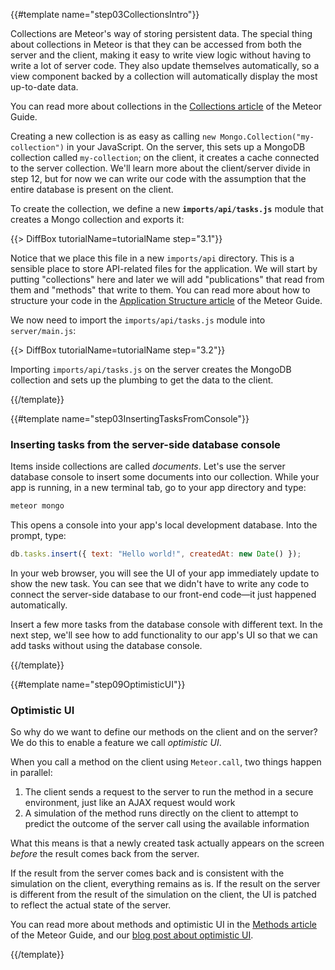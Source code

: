 {{#template name="step03CollectionsIntro"}}

Collections are Meteor's way of storing persistent data. The special thing about collections in Meteor is that they can be accessed from both the server and the client, making it easy to write view logic without having to write a lot of server code. They also update themselves automatically, so a view component backed by a collection will automatically display the most up-to-date data.

You can read more about collections in the [Collections article](http://guide.meteor.com/collections.html) of the Meteor Guide.

Creating a new collection is as easy as calling `new Mongo.Collection("my-collection")` in your JavaScript. On the server, this sets up a MongoDB collection called `my-collection`; on the client, it creates a cache connected to the server collection. We'll learn more about the client/server divide in step 12, but for now we can write our code with the assumption that the entire database is present on the client.

To create the collection, we define a new **`imports/api/tasks.js`** module that creates a Mongo collection and exports it:

{{> DiffBox tutorialName=tutorialName step="3.1"}}

Notice that we place this file in a new `imports/api` directory. This is a sensible place to store API-related files for the application. We will start by putting "collections" here and later we will add "publications" that read from them and "methods" that write to them. You can read more about how to structure your code in the [Application Structure article](http://guide.meteor.com/structure.html) of the Meteor Guide.

We now need to import the `imports/api/tasks.js` module into `server/main.js`:

{{> DiffBox tutorialName=tutorialName step="3.2"}}

Importing `imports/api/tasks.js` on the server creates the MongoDB collection and sets up the plumbing to get the data to the client.

{{/template}}

{{#template name="step03InsertingTasksFromConsole"}}

### Inserting tasks from the server-side database console

Items inside collections are called _documents_. Let's use the server database console to insert some documents into our collection. While your app is running, in a new terminal tab, go to your app directory and type:

```bash
meteor mongo
```

This opens a console into your app's local development database. Into the prompt, type:

```js
db.tasks.insert({ text: "Hello world!", createdAt: new Date() });
```

In your web browser, you will see the UI of your app immediately update to show the new task. You can see that we didn't have to write any code to connect the server-side database to our front-end code&mdash;it just happened automatically.

Insert a few more tasks from the database console with different text. In the next step, we'll see how to add functionality to our app's UI so that we can add tasks without using the database console.

{{/template}}

{{#template name="step09OptimisticUI"}}

### Optimistic UI

So why do we want to define our methods on the client and on the server? We do this to enable a feature we call _optimistic UI_.

When you call a method on the client using `Meteor.call`, two things happen in parallel:

1. The client sends a request to the server to run the method in a secure environment, just like an AJAX request would work
2. A simulation of the method runs directly on the client to attempt to predict the outcome of the server call using the available information

What this means is that a newly created task actually appears on the screen _before_ the result comes back from the server.

If the result from the server comes back and is consistent with the simulation on the client, everything remains as is. If the result on the server is different from the result of the simulation on the client, the UI is patched to reflect the actual state of the server.

You can read more about methods and optimistic UI in the [Methods article](http://guide.meteor.com/methods.html) of the Meteor Guide, and our [blog post about optimistic UI](https://blog.meteor.com/optimistic-ui-with-meteor-67b5a78c3fcf).

{{/template}}
